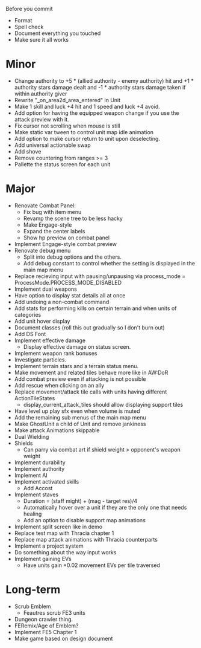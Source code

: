 Before you commit
* Format
* Spell check
* Document everything you touched
* Make sure it all works

# Minor
* Change authority to +5 * (allied authority - enemy authority) hit and
+1 * authority stars damage dealt and -1 * authority stars damage taken if within authority giver
* Rewrite "_on_area2d_area_entered" in Unit
* Make 1 skill and luck +4 hit and 1 speed and luck +4 avoid.
* Add option for having the equipped weapon change if you use the attack preview with it.
* Fix cursor not scrolling when mouse is still
* Make static var tween to control unit map idle animation
* Add option to make cursor return to unit upon deselecting.
* Add universal actionable swap
* Add shove
* Remove countering from ranges >= 3
* Pallette the status screen for each unit

# Major
* Renovate Combat Panel:
	* Fix bug with item menu
	* Revamp the scene tree to be less hacky
	* Make Engage-style
	* Expand the center labels
	* Show hp preview on combat panel
* Implement Engage-style combat preview
* Renovate debug menu
	* Split into debug options and the others.
	* Add debug constant to control whether the setting is displayed in the main map menu
* Replace recieving input with pausing/unpausing via process_mode = ProcessMode.PROCESS_MODE_DISABLED
* Implement dual weapons
* Have option to display stat details all at once
* Add undoing a non-combat command
* Add stats for performing kills on certain terrain and when units of categories
* Add unit hover display
* Document classes (roll this out gradually so I don't burn out)
* Add DS Font
* Implement effective damage
	* Display effective damage on status screen.
* Implement weapon rank bonuses
* Investigate particles.
* Implement terrain stars and a terrain status menu.
* Make movement and related tiles behave more like in AW:DoR
* Add combat preview even if attacking is not possible
* Add rescue when clicking on an ally
* Replace movement/attack tile calls with units having different ActionTileStates
	* display_current_attack_tiles should allow displaying support tiles
* Have level up play sfx even when volume is muted
* Add the remaining sub menus of the main map menu
* Make GhostUnit a child of Unit and remove jankiness
* Make attack Animations skippable
* Dual Wielding
* Shields
	* Can parry via combat art if shield weight > opponent's weapon weight
* Implement durability
* Implement authority
* Implement AI
* Implement activated skills
	* Add Accost
* Implement staves
	* Duration = (staff might) + (mag - target res)/4
	* Automatically hover over a unit if they are the only one that needs healing
	* Add an option to disable support map animations
* Implement split screen like in demo
* Replace test map with Thracia chapter 1
* Replace map attack animations with Thracia counterparts
* Implement a project system
* Do something about the way input works
* Implement gaining EVs
	* Have units gain +0.02 movement EVs per tile traversed

# Long-term
* Scrub Emblem
	* Feautres scrub FE3 units
* Dungeon crawler thing.
* FERemix/Age of Emblem?
* Implement FE5 Chapter 1
* Make game based on design document
